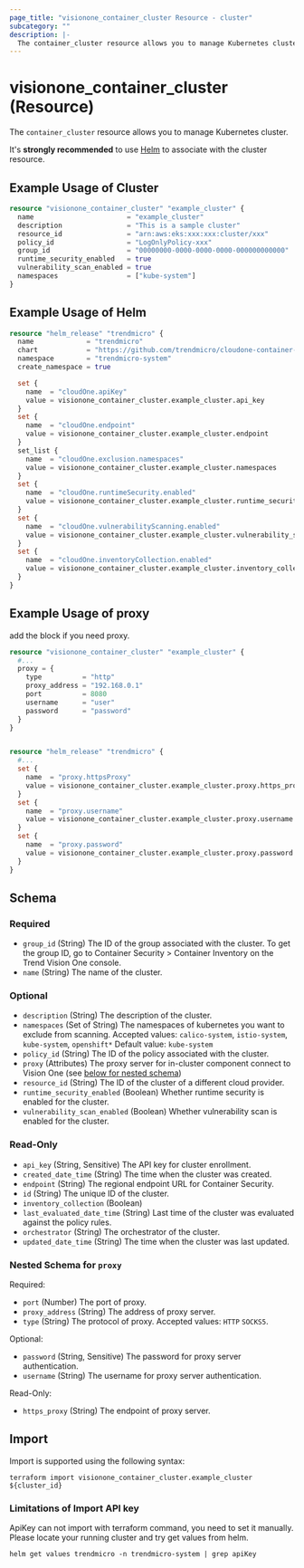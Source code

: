 ```yaml
---
page_title: "visionone_container_cluster Resource - cluster"
subcategory: ""
description: |-
  The container_cluster resource allows you to manage Kubernetes cluster.
---
```


# visionone_container_cluster (Resource)

The `container_cluster` resource allows you to manage Kubernetes cluster.

It's **strongly recommended** to use [Helm](https://registry.terraform.io/providers/hashicorp/helm/latest) to associate with the cluster resource.

## Example Usage of Cluster

```terraform
resource "visionone_container_cluster" "example_cluster" {
  name                       = "example_cluster"
  description                = "This is a sample cluster"
  resource_id                = "arn:aws:eks:xxx:xxx:cluster/xxx"
  policy_id                  = "LogOnlyPolicy-xxx"
  group_id                   = "00000000-0000-0000-0000-000000000000"
  runtime_security_enabled   = true
  vulnerability_scan_enabled = true
  namespaces                 = ["kube-system"]
}
```

## Example Usage of Helm

```terraform
resource "helm_release" "trendmicro" {
  name             = "trendmicro"
  chart            = "https://github.com/trendmicro/cloudone-container-security-helm/archive/master.tar.gz"
  namespace        = "trendmicro-system"
  create_namespace = true

  set {
    name  = "cloudOne.apiKey"
    value = visionone_container_cluster.example_cluster.api_key
  }
  set {
    name  = "cloudOne.endpoint"
    value = visionone_container_cluster.example_cluster.endpoint
  }
  set_list {
    name  = "cloudOne.exclusion.namespaces"
    value = visionone_container_cluster.example_cluster.namespaces
  }
  set {
    name  = "cloudOne.runtimeSecurity.enabled"
    value = visionone_container_cluster.example_cluster.runtime_security_enabled
  }
  set {
    name  = "cloudOne.vulnerabilityScanning.enabled"
    value = visionone_container_cluster.example_cluster.vulnerability_scan_enabled
  }
  set {
    name  = "cloudOne.inventoryCollection.enabled"
    value = visionone_container_cluster.example_cluster.inventory_collection
  }
}
```

## Example Usage of proxy
add the block if you need proxy.
```terraform
resource "visionone_container_cluster" "example_cluster" {
  #...
  proxy = {
    type          = "http"
    proxy_address = "192.168.0.1"
    port          = 8080
    username      = "user"
    password      = "password"
  }
}


resource "helm_release" "trendmicro" {
  #...
  set {
    name  = "proxy.httpsProxy"
    value = visionone_container_cluster.example_cluster.proxy.https_proxy
  }
  set {
    name  = "proxy.username"
    value = visionone_container_cluster.example_cluster.proxy.username
  }
  set {
    name  = "proxy.password"
    value = visionone_container_cluster.example_cluster.proxy.password
  }
}
```

<!-- schema generated by tfplugindocs -->
## Schema

### Required

- `group_id` (String) The ID of the group associated with the cluster. To get the group ID, go to Container Security > Container Inventory on the Trend Vision One console.
- `name` (String) The name of the cluster.

### Optional

- `description` (String) The description of the cluster.
- `namespaces` (Set of String) The namespaces of kubernetes you want to exclude from scanning. 
Accepted values: `calico-system`, `istio-system`, `kube-system`, `openshift*` Default value: `kube-system`
- `policy_id` (String) The ID of the policy associated with the cluster.
- `proxy` (Attributes) The proxy server for in-cluster component connect to Vision One (see [below for nested schema](#nestedatt--proxy))
- `resource_id` (String) The ID of the cluster of a different cloud provider.
- `runtime_security_enabled` (Boolean) Whether runtime security is enabled for the cluster.
- `vulnerability_scan_enabled` (Boolean) Whether vulnerability scan is enabled for the cluster.

### Read-Only

- `api_key` (String, Sensitive) The API key for cluster enrollment.
- `created_date_time` (String) The time when the cluster was created.
- `endpoint` (String) The regional endpoint URL for Container Security.
- `id` (String) The unique ID of the cluster.
- `inventory_collection` (Boolean)
- `last_evaluated_date_time` (String) Last time of the cluster was evaluated against the policy rules.
- `orchestrator` (String) The orchestrator of the cluster.
- `updated_date_time` (String) The time when the cluster was last updated.

<a id="nestedatt--proxy"></a>
### Nested Schema for `proxy`

Required:

- `port` (Number) The port of proxy.
- `proxy_address` (String) The address of proxy server.
- `type` (String) The protocol of proxy. Accepted values: `HTTP` `SOCKS5`.

Optional:

- `password` (String, Sensitive) The password for proxy server authentication.
- `username` (String) The username for proxy server authentication.

Read-Only:

- `https_proxy` (String) The endpoint of proxy server.

## Import

Import is supported using the following syntax:

```shell
terraform import visionone_container_cluster.example_cluster ${cluster_id}
```

### Limitations of Import API key
ApiKey can not import with terraform command, you need to set it manually.
Please locate your running cluster and try get values from helm.
```shell
helm get values trendmicro -n trendmicro-system | grep apiKey
```